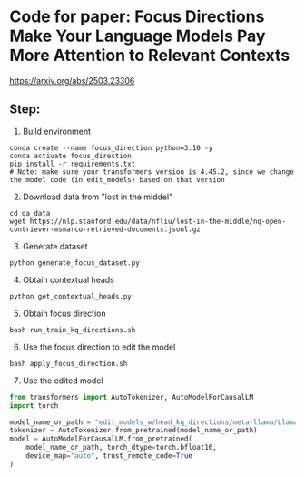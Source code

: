 # Code for paper: Focus Directions Make Your Language Models Pay More Attention to Relevant Contexts

https://arxiv.org/abs/2503.23306

## Step:

1. Build environment

```
conda create --name focus_direction python=3.10 -y
conda activate focus_direction
pip install -r requirements.txt
# Note: make sure your transformers version is 4.45.2, since we change the model code (in edit_models) based on that version
```

2. Download data from "lost in the middel"

```
cd qa_data
wget https://nlp.stanford.edu/data/nfliu/lost-in-the-middle/nq-open-contriever-msmarco-retrieved-documents.jsonl.gz
```

3. Generate dataset
```
python generate_focus_dataset.py
```

4. Obtain contextual heads

```
python get_contextual_heads.py
```

5. Obtain focus direction

```
bash run_train_kq_directions.sh
```

6. Use the focus direction to edit the model

```
bash apply_focus_direction.sh
```

7. Use the edited model

```python
from transformers import AutoTokenizer, AutoModelForCausalLM
import torch

model_name_or_path = "edit_models_w/head_kq_directions/meta-llama/Llama-3.2-3B-Instruct"
tokenizer = AutoTokenizer.from_pretrained(model_name_or_path)
model = AutoModelForCausalLM.from_pretrained(
    model_name_or_path, torch_dtype=torch.bfloat16,
    device_map="auto", trust_remote_code=True
)
```

